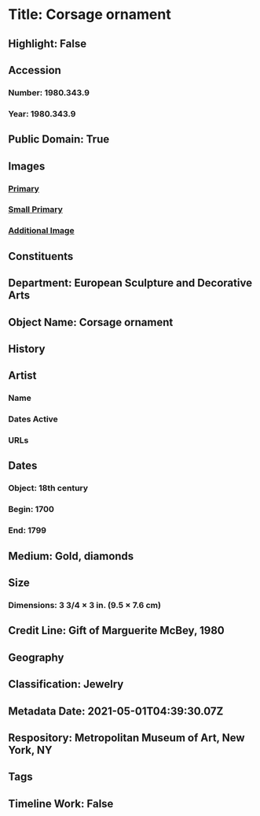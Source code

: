 # Title: Corsage ornament
## Highlight: False
## Accession
### Number: 1980.343.9
### Year: 1980.343.9
## Public Domain: True
## Images
### [Primary](https://images.metmuseum.org/CRDImages/es/original/ES2918.jpg)
### [Small Primary](https://images.metmuseum.org/CRDImages/es/web-large/ES2918.jpg)
### [Additional Image](https://images.metmuseum.org/CRDImages/es/original/223463.jpg)
## Constituents
## Department: European Sculpture and Decorative Arts
## Object Name: Corsage ornament
## History
## Artist
### Name
### Dates Active
### URLs
## Dates
### Object: 18th century
### Begin: 1700
### End: 1799
## Medium: Gold, diamonds
## Size
### Dimensions: 3 3/4 × 3 in. (9.5 × 7.6 cm)
## Credit Line: Gift of Marguerite McBey, 1980
## Geography
## Classification: Jewelry
## Metadata Date: 2021-05-01T04:39:30.07Z
## Respository: Metropolitan Museum of Art, New York, NY
## Tags
## Timeline Work: False